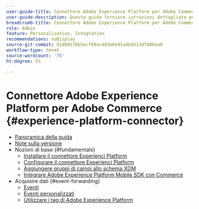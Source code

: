 ```yaml
---
user-guide-title: Connettore Adobe Experience Platform per Adobe Commerce
user-guide-description: Questa guida fornisce istruzioni dettagliate per l’utilizzo di Adobe Experience Platform Connector per Adobe Commerce.
breadcrumb-title: Connettore Adobe Experience Platform per Adobe Commerce
role: Admin
feature: Personalization, Integration
recommendations: noDisplay
source-git-commit: 91db0176b5ecf09ac403e6e91a4b4513dfb06ea0
workflow-type: tm+mt
source-wordcount: '75'
ht-degree: 5%

---
```


# Connettore Adobe Experience Platform per Adobe Commerce {#experience-platform-connector}

- [Panoramica della guida](overview.md)
- [Note sulla versione](release-notes.md)
- Nozioni di base {#fundamentals}
   - [Installare il connettore Experienci Platform](install.md)
   - [Configurare il connettore Experienci Platform](connect-data.md)
   - [Aggiungere gruppi di campi allo schema XDM](update-xdm.md)
   - [Integrare Adobe Experience Platform Mobile SDK con Commerce](mobile-sdk-epc.md)
- Acquisire dati {#event-forwarding}
   - [Eventi](events.md)
   - [Eventi personalizzati](custom-events.md)
   - [Utilizzare i tag di Adobe Experience Platform](using-tags.md)
